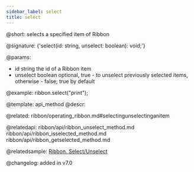 ```yaml
---
sidebar_label: select
title: select
---          
```


@short: selects a specified item of Ribbon

@signature: {'select(id: string, unselect: boolean): void;'}

@params:
- id	string      the id of a Ribbon item
- unselect	boolean   optional, true - to unselect previously selected items, otherwise - false; true by default

@example:
ribbon.select("print");


@template: api_method
@descr:

@related: ribbon/operating_ribbon.md#selectingunselectinganitem

@relatedapi:
ribbon/api/ribbon_unselect_method.md
ribbon/api/ribbon_isselected_method.md
ribbon/api/ribbon_getselected_method.md

@relatedsample:
[Ribbon. Select/Unselect](https://snippet.dhtmlx.com/0vy8uk4s)

@changelog:
added in v7.0

